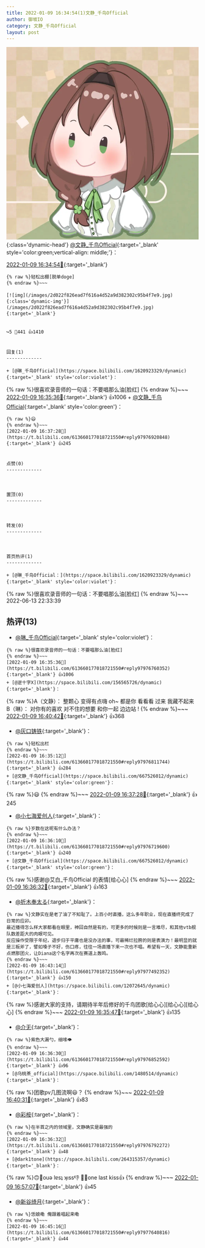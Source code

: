 ```yaml
---
title: 2022-01-09 16:34:54(1)文静_千鸟Official
author: 御坂IO
category: 文静_千鸟Official
layout: post
---
```


![img](/images/ac7482ed1b9a7f203dc68c0c4a77c488a27b108a.jpg){:class='dynamic-head'}
[@文静_千鸟Official](https://space.bilibili.com/667526012/dynamic){:target='_blank' style='color:green;vertical-align: middle;'}：

[2022-01-09 16:34:54🔗](https://t.bilibili.com/613660177018721550){:target='_blank'}

~~~
{% raw %}轻松出棚[脱单doge]
{% endraw %}~~~

[![img](/images/2d022f826ead7f616a4d52a9d382302c95b4f7e9.jpg){:class='dynamic-img'}](/images/2d022f826ead7f616a4d52a9d382302c95b4f7e9.jpg){:target='_blank'}


↪️5 💬441 👍1410


回复(1)
-------------

+ [@琳_千鸟Official](https://space.bilibili.com/1620923329/dynamic){:target='_blank' style='color:violet'}：
~~~
{% raw %}很喜欢录音师的一句话：不要唱那么油[脸红]
{% endraw %}~~~
[2022-01-09 16:35:36🔗](https://t.bilibili.com/613660177018721550#reply97976760352){:target='_blank'} 👍1006
    + [@文静_千鸟Official](https://space.bilibili.com/667526012/dynamic){:target='_blank' style='color:green'}：
~~~
{% raw %}😃
{% endraw %}~~~
[2022-01-09 16:37:28🔗](https://t.bilibili.com/613660177018721550#reply97976920848){:target='_blank'} 👍245


点赞(0)
-------------



置顶(0)
-------------



转发(0)
-------------



首页热评(1)
-------------

+ [@琳_千鸟Official：](https://space.bilibili.com/1620923329/dynamic){:target='_blank' style='color:violet'}：
~~~
{% raw %}很喜欢录音师的一句话：不要唱那么油[脸红]
{% endraw %}~~~
2022-06-13 22:33:39


热评(13)
-------------

+ [@琳_千鸟Official](https://space.bilibili.com/1620923329/dynamic){:target='_blank' style='color:violet'}：
~~~
{% raw %}很喜欢录音师的一句话：不要唱那么油[脸红]
{% endraw %}~~~
[2022-01-09 16:35:36🔗](https://t.bilibili.com/613660177018721550#reply97976760352){:target='_blank'} 👍1006
+ [@逆十字X](https://space.bilibili.com/156565726/dynamic){:target='_blank'}：
~~~
{% raw %}A（文静）：
整颗心 变得有点嗨 oh~ 都是你
看看看 过来 我藏不起来
B（琳）：
对你有的喜欢 对不住的想要
和你一起 边边站 !
{% endraw %}~~~
[2022-01-09 16:40:42🔗](https://t.bilibili.com/613660177018721550#reply97977249024){:target='_blank'} 👍368
+ [@灰口铸铁](https://space.bilibili.com/271087357/dynamic){:target='_blank'}：
~~~
{% raw %}轻松出栏
{% endraw %}~~~
[2022-01-09 16:35:12🔗](https://t.bilibili.com/613660177018721550#reply97976811744){:target='_blank'} 👍284
+ [@文静_千鸟Official](https://space.bilibili.com/667526012/dynamic){:target='_blank' style='color:green'}：
~~~
{% raw %}😃
{% endraw %}~~~
[2022-01-09 16:37:28🔗](https://t.bilibili.com/613660177018721550#reply97976920848){:target='_blank'} 👍245
+ [@小七海爱创人](https://space.bilibili.com/12072645/dynamic){:target='_blank'}：
~~~
{% raw %}岁数在这呢有什么办法？
{% endraw %}~~~
[2022-01-09 16:36:10🔗](https://t.bilibili.com/613660177018721550#reply97976719600){:target='_blank'} 👍240
+ [@文静_千鸟Official](https://space.bilibili.com/667526012/dynamic){:target='_blank' style='color:green'}：
~~~
{% raw %}感谢@艾白_千鸟Official  的表情[给心心]
{% endraw %}~~~
[2022-01-09 16:36:32🔗](https://t.bilibili.com/613660177018721550#reply97976891104){:target='_blank'} 👍163
+ [@折木奉太る](https://space.bilibili.com/24897876/dynamic){:target='_blank'}：
~~~
{% raw %}文静实在是老了油了不知耻了。上百小时直播，这么多年职业，现在直播终究成了日常的应卯。
最近播得怎么样大家都看在眼里，神回自然是有的，可更多的时候则是一言难尽，和其他vtb舰队数差距大的肉眼可见。
反应操作受限于年纪，退步归于平庸也是没办法的事，可最稀烂拉胯的则是表演力！最明显的就是三板斧了，譬如嗓子不好，伤口疼，往往一场直播下来一次也不唱。希望有一天，文静能重新点燃那团火，让Diana这个名字再次在赛道上轰鸣。
{% endraw %}~~~
[2022-01-09 16:43:14🔗](https://t.bilibili.com/613660177018721550#reply97977492352){:target='_blank'} 👍150
+ [@小七海爱创人](https://space.bilibili.com/12072645/dynamic){:target='_blank'}：
~~~
{% raw %}感谢大家的支持，请期待半年后修好的千鸟团歌[给心心][给心心][给心心]
{% endraw %}~~~
[2022-01-09 16:35:47🔗](https://t.bilibili.com/613660177018721550#reply97976707984){:target='_blank'} 👍135
+ [@介无](https://space.bilibili.com/12942189/dynamic){:target='_blank'}：
~~~
{% raw %}紫色大漏勺，细嗦👁
{% endraw %}~~~
[2022-01-09 16:36:30🔗](https://t.bilibili.com/613660177018721550#reply97976852592){:target='_blank'} 👍96
+ [@乌桃茶_official](https://space.bilibili.com/1480514/dynamic){:target='_blank'}：
~~~
{% raw %}团歌pv几图流啊😃？
{% endraw %}~~~
[2022-01-09 16:40:31🔗](https://t.bilibili.com/613660177018721550#reply97977174512){:target='_blank'} 👍83
+ [@彩桉](https://space.bilibili.com/17934308/dynamic){:target='_blank'}：
~~~
{% raw %}在半首之内的领域里，文静确实是最强的
{% endraw %}~~~
[2022-01-09 16:36:32🔗](https://t.bilibili.com/613660177018721550#reply97976792272){:target='_blank'} 👍48
+ [@dark1tone](https://space.bilibili.com/264315357/dynamic){:target='_blank'}：
~~~
{% raw %}🙃📢ouə lɐsʇ ʞıss👎
🙂📢one last kiss👍
{% endraw %}~~~
[2022-01-09 16:57:07🔗](https://t.bilibili.com/613660177018721550#reply97978828672){:target='_blank'} 👍45
+ [@新谷绮月](https://space.bilibili.com/4579504/dynamic){:target='_blank'}：
~~~
{% raw %}恁娘嘞 俺跟着唱起来嘞
{% endraw %}~~~
[2022-01-09 16:45:16🔗](https://t.bilibili.com/613660177018721550#reply97977640816){:target='_blank'} 👍44


